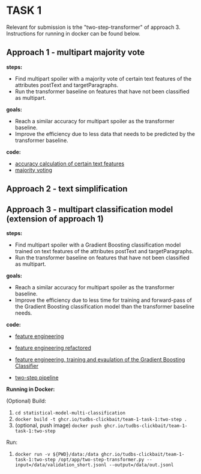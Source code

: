 # TASK 1

Relevant for submission is trhe "two-step-transformer" of approach 3. Instructions for running in docker can be found below.

## Approach 1 - multipart majority vote
**steps:** 
* Find multipart spoiler with a majority vote of certain text features of the attributes postText and targetParagraphs.
* Run the transformer baseline on features that have not been classified as multipart. 

**goals:** 
* Reach a similar accuracy for multipart spoiler as the transformer baseline.
* Improve the efficiency due to less data that needs to be predicted by the transformer baseline.

**code:**
* [accuracy calculation of certain text features](statistical-model-multi-classification/baseline_calculations.ipynb)
* [majority voting](statistical-model-multi-classification/majority_vote.ipynb)

## Approach 2 - text simplification

## Approach 3 - multipart classification model (extension of approach 1)
**steps:**
* Find multipart spoiler with a Gradient Boosting classification model trained on text features of the attributes postText and targetParagraphs.
* Run the transformer baseline on features that have not been classified as multipart.

**goals:**
* Reach a similar accuracy for multipart spoiler as the transformer baseline.
* Improve the efficiency due to less time for training and forward-pass of the Gradient Boosting classification model than the transformer baseline needs.

**code:**
* [feature engineering](statistical-model-multi-classification/multipart_spoiler_detection_model_features.ipynb)

* [feature engineering refactored](statistical-model-multi-classification/multipart_features.py)

* [feature engineering, training and evaulation of the Gradient Boosting Classifier](statistical-model-multi-classification/multipart_spoiler_detection_model.ipynb)

* [two-step pipeline](statistical-model-multi-classification/two-step-transformer.py)

**Running in Docker:**

(Optional) Build:

1. `cd statistical-model-multi-classification`
2. `docker build -t ghcr.io/tudbs-clickbait/team-1-task-1:two-step .`
3. (optional, push image) `docker push ghcr.io/tudbs-clickbait/team-1-task-1:two-step`

Run:

1. `docker run -v ${PWD}/data:/data ghcr.io/tudbs-clickbait/team-1-task-1:two-step /opt/app/two-step-transformer.py --input=/data/validation_short.jsonl --output=/data/out.jsonl`